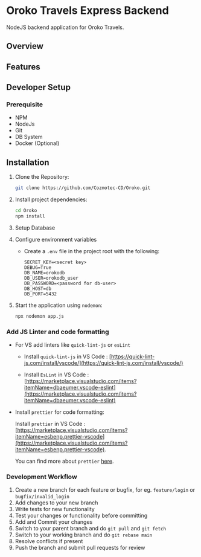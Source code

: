 # Oroko Travels Express Backend

NodeJS backend application for Oroko Travels.

## Overview

## Features

## Developer Setup

### Prerequisite

- NPM
- NodeJs
- Git
- DB System
- Docker (Optional)

## Installation

1. Clone the Repository:

    ```bash
    git clone https://github.com/Cozmotec-CD/Oroko.git
    ```

1. Install project dependencies:

    ```bash
    cd Oroko
    npm install
    ```

1. Setup Database

1. Configure environment variables

    - Create a `.env` file in the project root with the following:

        ```text
        SECRET_KEY=<secret key>
        DEBUG=True
        DB_NAME=orokodb
        DB_USER=orokodb_user
        DB_PASSWORD=<password for db-user>
        DB_HOST=db
        DB_PORT=5432
        ```

1. Start the application using `nodemon`:

    ```bash
    npx nodemon app.js
    ```

### Add JS Linter and code formatting

- For VS add linters like `quick-lint-js` or `esLint`

    - Install `quick-lint-js` in VS Code : [https://quick-lint-js.com/install/vscode/](https://quick-lint-js.com/install/vscode/)

    - Install `EsLint` in VS Code : [https://marketplace.visualstudio.com/items?itemName=dbaeumer.vscode-eslint](https://marketplace.visualstudio.com/items?itemName=dbaeumer.vscode-eslint)

- Install `prettier` for code formatting:

    Install `prettier` in VS Code : [https://marketplace.visualstudio.com/items?itemName=esbenp.prettier-vscode](https://marketplace.visualstudio.com/items?itemName=esbenp.prettier-vscode).

    You can find more about `prettier` [here](https://www.digitalocean.com/community/tutorials/how-to-format-code-with-prettier-in-visual-studio-code).


### Development Workflow

1. Create a new branch for each feature or bugfix, for eg. `feature/login` or `bugfix/invalid_login`
1. Add changes to your new branch
1. Write tests for new functionality
1. Test your changes or functionality before committing
1. Add and Commit your changes
1. Switch to your parent branch and do `git pull` and `git fetch`
1. Switch to your working branch and do `git rebase main`
1. Resolve conflicts if present
1. Push the branch and submit pull requests for review
